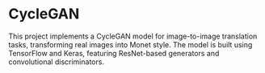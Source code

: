 # CycleGAN
This project implements a CycleGAN model for image-to-image translation tasks, transforming real images into Monet style. 
The model is built using TensorFlow and Keras, featuring ResNet-based generators and convolutional discriminators.
